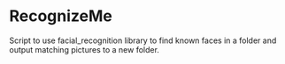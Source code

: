 # RecognizeMe
Script to use facial_recognition library to find known faces in a folder and output matching pictures to a new folder.
